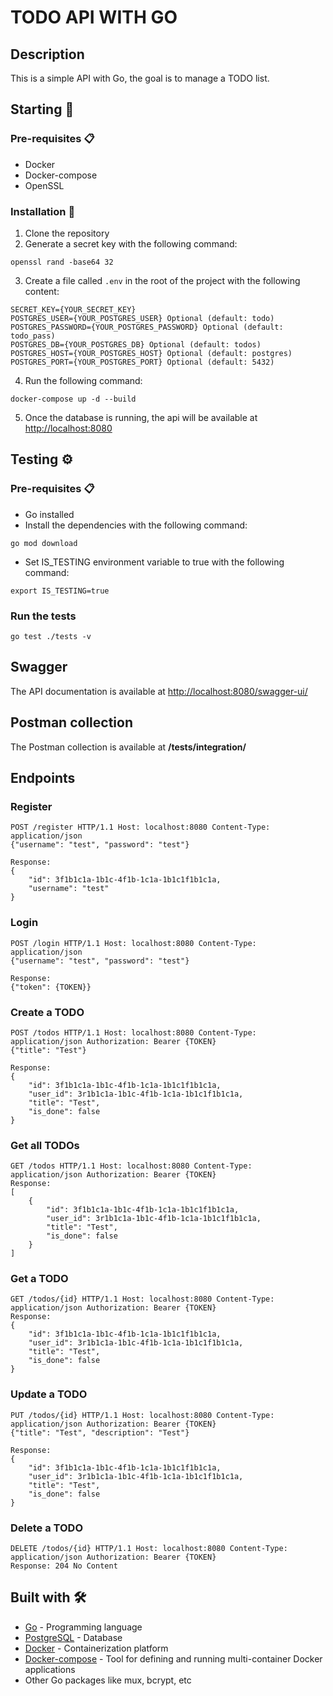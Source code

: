 # TODO API WITH GO

## Description

This is a simple API with Go, the goal is to manage a TODO list.

## Starting 🚀

### Pre-requisites 📋

- Docker
- Docker-compose
- OpenSSL

### Installation 🔧

1. Clone the repository
2. Generate a secret key with the following command:

```
openssl rand -base64 32
```

3. Create a file called `.env` in the root of the project with the following content:

```
SECRET_KEY={YOUR_SECRET_KEY}
POSTGRES_USER={YOUR_POSTGRES_USER} Optional (default: todo)
POSTGRES_PASSWORD={YOUR_POSTGRES_PASSWORD} Optional (default: todo_pass)
POSTGRES_DB={YOUR_POSTGRES_DB} Optional (default: todos)
POSTGRES_HOST={YOUR_POSTGRES_HOST} Optional (default: postgres)
POSTGRES_PORT={YOUR_POSTGRES_PORT} Optional (default: 5432)
```

4. Run the following command:

```
docker-compose up -d --build
```

5. Once the database is running, the api will be available at <http://localhost:8080>

## Testing ⚙️

### Pre-requisites 📋

- Go installed
- Install the dependencies with the following command:
```
go mod download
```
- Set IS_TESTING environment variable to true with the following command:
```
export IS_TESTING=true
```

### Run the tests

```
go test ./tests -v
```

## Swagger

The API documentation is available at <http://localhost:8080/swagger-ui/>

## Postman collection

The Postman collection is available at <b>/tests/integration/</b>

## Endpoints

### Register

```
POST /register HTTP/1.1 Host: localhost:8080 Content-Type: application/json
{"username": "test", "password": "test"}

Response:
{
    "id": 3f1b1c1a-1b1c-4f1b-1c1a-1b1c1f1b1c1a,
    "username": "test"
}
```

### Login

```
POST /login HTTP/1.1 Host: localhost:8080 Content-Type: application/json
{"username": "test", "password": "test"}

Response:
{"token": {TOKEN}}
```

### Create a TODO

```
POST /todos HTTP/1.1 Host: localhost:8080 Content-Type: application/json Authorization: Bearer {TOKEN}
{"title": "Test"}

Response:
{
    "id": 3f1b1c1a-1b1c-4f1b-1c1a-1b1c1f1b1c1a,
    "user_id": 3r1b1c1a-1b1c-4f1b-1c1a-1b1c1f1b1c1a,
    "title": "Test",
    "is_done": false
}
```

### Get all TODOs

```
GET /todos HTTP/1.1 Host: localhost:8080 Content-Type: application/json Authorization: Bearer {TOKEN}
Response:
[
    {
        "id": 3f1b1c1a-1b1c-4f1b-1c1a-1b1c1f1b1c1a,
        "user_id": 3r1b1c1a-1b1c-4f1b-1c1a-1b1c1f1b1c1a,
        "title": "Test",
        "is_done": false
    }
]
```

### Get a TODO

```
GET /todos/{id} HTTP/1.1 Host: localhost:8080 Content-Type: application/json Authorization: Bearer {TOKEN}
Response:
{
    "id": 3f1b1c1a-1b1c-4f1b-1c1a-1b1c1f1b1c1a,
    "user_id": 3r1b1c1a-1b1c-4f1b-1c1a-1b1c1f1b1c1a,
    "title": "Test",
    "is_done": false
}
```

### Update a TODO

```
PUT /todos/{id} HTTP/1.1 Host: localhost:8080 Content-Type: application/json Authorization: Bearer {TOKEN}
{"title": "Test", "description": "Test"}

Response:
{
    "id": 3f1b1c1a-1b1c-4f1b-1c1a-1b1c1f1b1c1a,
    "user_id": 3r1b1c1a-1b1c-4f1b-1c1a-1b1c1f1b1c1a,
    "title": "Test",
    "is_done": false
}
```

### Delete a TODO

```
DELETE /todos/{id} HTTP/1.1 Host: localhost:8080 Content-Type: application/json Authorization: Bearer {TOKEN}
Response: 204 No Content
```

## Built with 🛠️

- [Go](https://golang.org/) - Programming language
- [PostgreSQL](https://www.postgresql.org/) - Database
- [Docker](https://www.docker.com/) - Containerization platform
- [Docker-compose](https://docs.docker.com/compose/) - Tool for defining and running multi-container Docker applications
- Other Go packages like mux, bcrypt, etc
